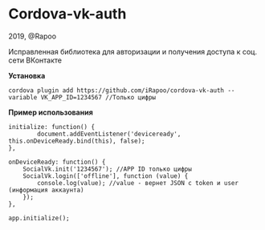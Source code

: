 # Cordova-vk-auth

2019, @Rapoo

Исправленная библиотека для авторизации и получения доступа к соц. сети ВКонтакте

**Установка**

    cordova plugin add https://github.com/iRapoo/cordova-vk-auth --variable VK_APP_ID=1234567 //Только цифры

**Пример использования**

    initialize: function() {
            document.addEventListener('deviceready', this.onDeviceReady.bind(this), false);
    },

    onDeviceReady: function() {
        SocialVk.init('1234567'); //APP ID только цифры
        SocialVk.login(['offline'], function (value) {
            console.log(value); //value - вернет JSON с token и user (информация аккаунта)
        });
    },

    app.initialize();